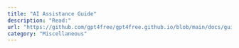 ```yaml
---
title: "AI Assistance Guide"
description: "Read:"
url: "https://github.com/gpt4free/gpt4free.github.io/blob/main/docs/guides/help_me.md"
category: "Miscellaneous"
---
```

